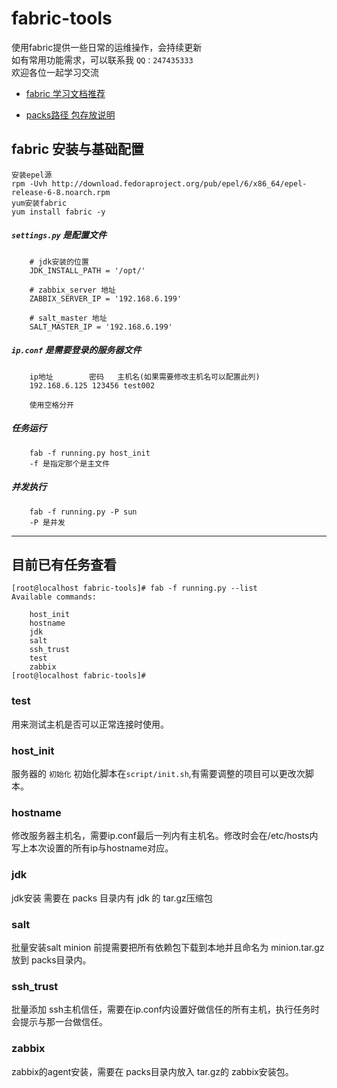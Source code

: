 # fabric-tools
使用fabric提供一些日常的运维操作，会持续更新<br>
如有常用功能需求，可以联系我 `QQ：247435333`<br>
欢迎各位一起学习交流<br>

* [fabric 学习文档推荐](http://fabric-chs.readthedocs.io/zh_CN/chs/tutorial.html "fabric 文档推荐") 

* [packs路径 包存放说明](https://github.com/s57445560/fabric-tools/tree/master/packs/README.md)

## fabric 安装与基础配置
```linux
安装epel源
rpm -Uvh http://download.fedoraproject.org/pub/epel/6/x86_64/epel-release-6-8.noarch.rpm
yum安装fabric
yum install fabric -y
```
##### `settings.py` 是配置文件

		# jdk安装的位置
		JDK_INSTALL_PATH = '/opt/'
		
		# zabbix_server 地址
		ZABBIX_SERVER_IP = '192.168.6.199'
		
		# salt_master 地址
		SALT_MASTER_IP = '192.168.6.199'

##### `ip.conf` 是需要登录的服务器文件

		ip地址        密码   主机名(如果需要修改主机名可以配置此列)
		192.168.6.125 123456 test002

		使用空格分开

##### 任务运行

		fab -f running.py host_init
		-f 是指定那个是主文件
##### 并发执行
		fab -f running.py -P sun
		-P 是并发

---

## 目前已有任务查看

```linux
[root@localhost fabric-tools]# fab -f running.py --list
Available commands:

    host_init
    hostname
    jdk
    salt
    ssh_trust
    test
    zabbix
[root@localhost fabric-tools]# 
```

### test
用来测试主机是否可以正常连接时使用。

### host_init
服务器的 `初始化` 初始化脚本在`script/init.sh`,有需要调整的项目可以更改次脚本。<br>


### hostname
修改服务器主机名，需要ip.conf最后一列内有主机名。修改时会在/etc/hosts内写上本次设置的所有ip与hostname对应。<br>

### jdk
jdk安装 需要在 packs 目录内有 jdk 的 tar.gz压缩包<br>

### salt
批量安装salt minion 前提需要把所有依赖包下载到本地并且命名为 minion.tar.gz 放到 packs目录内。<br>

### ssh_trust
批量添加 ssh主机信任，需要在ip.conf内设置好做信任的所有主机，执行任务时会提示与那一台做信任。<br>

### zabbix
zabbix的agent安装，需要在 packs目录内放入 tar.gz的 zabbix安装包。<br>
